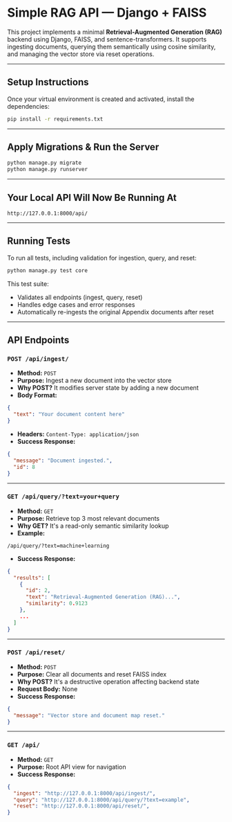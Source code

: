 #  Simple RAG API — Django + FAISS

This project implements a minimal **Retrieval-Augmented Generation (RAG)** backend using Django, FAISS, and sentence-transformers. It supports ingesting documents, querying them semantically using cosine similarity, and managing the vector store via reset operations.

---

##  Setup Instructions

Once your virtual environment is created and activated, install the dependencies:

```bash
pip install -r requirements.txt
```

---

##  Apply Migrations & Run the Server

```bash
python manage.py migrate
python manage.py runserver
```

---

##  Your Local API Will Now Be Running At

```
http://127.0.0.1:8000/api/
```

---

##  Running Tests

To run all tests, including validation for ingestion, query, and reset:

```bash
python manage.py test core
```

This test suite:
- Validates all endpoints (ingest, query, reset)
- Handles edge cases and error responses
- Automatically re-ingests the original Appendix documents after reset

---

##  API Endpoints

###  `POST /api/ingest/`
- **Method:** `POST`
- **Purpose:** Ingest a new document into the vector store
- **Why POST?** It modifies server state by adding a new document
- **Body Format:**
```json
{
  "text": "Your document content here"
}
```
- **Headers:** `Content-Type: application/json`
- **Success Response:**
```json
{
  "message": "Document ingested.",
  "id": 8
}
```

---

###  `GET /api/query/?text=your+query`
- **Method:** `GET`
- **Purpose:** Retrieve top 3 most relevant documents
- **Why GET?** It's a read-only semantic similarity lookup
- **Example:**
```
/api/query/?text=machine+learning
```
- **Success Response:**
```json
{
  "results": [
    {
      "id": 2,
      "text": "Retrieval-Augmented Generation (RAG)...",
      "similarity": 0.9123
    },
    ...
  ]
}
```

---

###  `POST /api/reset/`
- **Method:** `POST`
- **Purpose:** Clear all documents and reset FAISS index
- **Why POST?** It's a destructive operation affecting backend state
- **Request Body:** None
- **Success Response:**
```json
{
  "message": "Vector store and document map reset."
}
```

---

###  `GET /api/`
- **Method:** `GET`
- **Purpose:** Root API view for navigation
- **Success Response:**
```json
{
  "ingest": "http://127.0.0.1:8000/api/ingest/",
  "query": "http://127.0.0.1:8000/api/query/?text=example",
  "reset": "http://127.0.0.1:8000/api/reset/",
}
```
